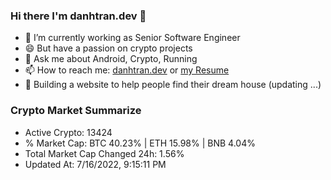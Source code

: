 ### Hi there I'm danhtran.dev 👋

- 🔭 I’m currently working as Senior Software Engineer
- 😄 But have a passion on crypto projects
- 💬 Ask me about Android, Crypto, Running 
- 📫 How to reach me: <a href="https://danhtran.dev" target="_blank">danhtran.dev</a> or <a href="Developer-Resume.pdf" target="_blank">my Resume</a>
- 🌱 Building a website to help people find their dream house (updating ...)

### Crypto Market Summarize
- Active Crypto: 13424
- % Market Cap: BTC 40.23% | ETH 15.98% | BNB 4.04%
- Total Market Cap Changed 24h: 1.56%
- Updated At: 7/16/2022, 9:15:11 PM
